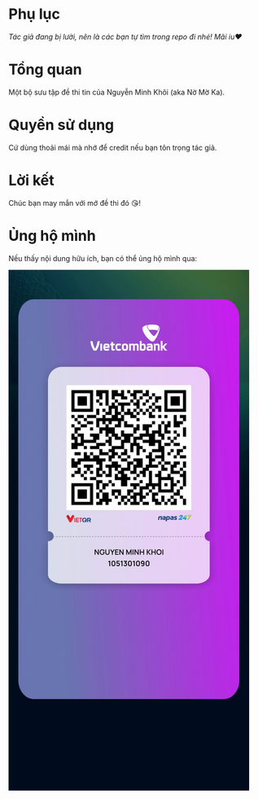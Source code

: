 # Phụ lục
*Tác giả đang bị lười, nên là các bạn tự tìm trong repo đi nhé! Mãi iu❤️*

# Tổng quan
Một bộ sưu tập đề thi tin của Nguyễn Minh Khôi (aka Nờ Mờ Ka).

# Quyền sử dụng
Cứ dùng thoải mái mà nhớ để credit nếu bạn tôn trọng tác giả.

# Lời kết
Chúc bạn may mắn với mớ đề thi đó 😘!

# Ủng hộ mình

Nếu thấy nội dung hữu ích, bạn có thể ủng hộ mình qua:

![Vietcombank: 1051301090 - NGUYENMINHKHOI](https://raw.githubusercontent.com/nguyenminhkhoi2009/nomokavanhungdethi/refs/heads/main/vcb_donate.png)


